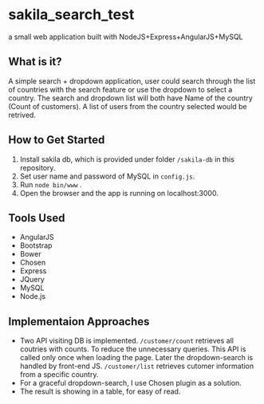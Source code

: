 # sakila_search_test

a small web application built with NodeJS+Express+AngularJS+MySQL

## What is it? ##
A simple search + dropdown application, user could search through the list of countries with the search feature or use the  dropdown to select a country. The search and dropdown list will both have Name of the country (Count of customers). A list of users from the country selected would be retrived.

## How to Get Started ##

1. Install sakila db, which is provided under folder ```/sakila-db``` in this repository.
2. Set user name and password of MySQL in ```config.js```.
3. Run ```node bin/www``` .
4. Open the browser and the app is running on localhost:3000.

## Tools Used ##

- AngularJS
- Bootstrap
- Bower
- Chosen
- Express
- JQuery
- MySQL
- Node.js

## Implementaion Approaches ##
- Two API visiting DB is implemented. ```/customer/count``` retrieves all coutries with counts. To reduce the unnecessary queries. This API is called only once when loading the page. Later the dropdown-search is handled by front-end JS. ```/customer/list``` retrieves cutomer information from a specific country.
- For a graceful dropdown-search, I use Chosen plugin as a solution.
- The result is showing in a table, for easy of read.

